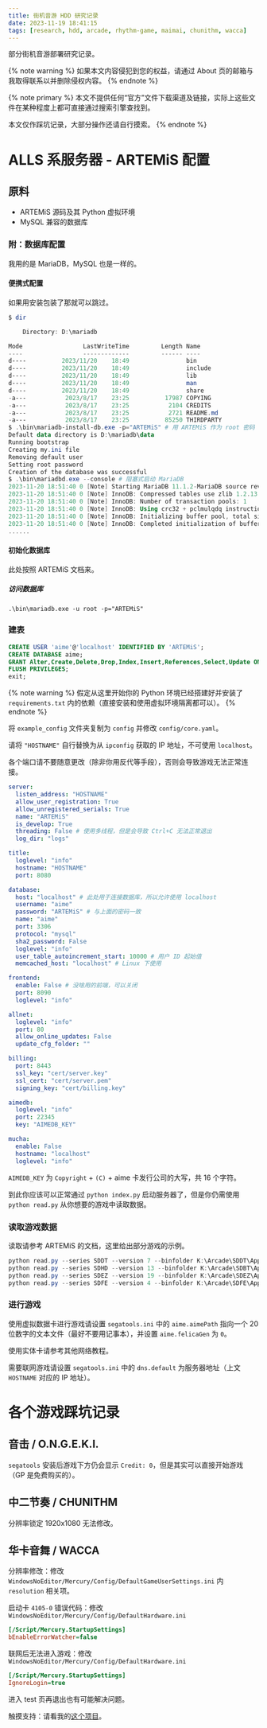 ```yaml
---
title: 街机音游 HDD 研究记录
date: 2023-11-19 18:41:15
tags: [research, hdd, arcade, rhythm-game, maimai, chunithm, wacca]
---
```


部分街机音游部署研究记录。

<!-- more -->

{% note warning %}
如果本文内容侵犯到您的权益，请通过 About 页的邮箱与我取得联系以并删除侵权内容。
{% endnote %}

{% note primary %}
本文不提供任何“官方”文件下载渠道及链接，实际上这些文件在某种程度上都可直接通过搜索引擎查找到。

本文仅作踩坑记录，大部分操作还请自行摸索。
{% endnote %}

# ALLS 系服务器 - ARTEMiS 配置

## 原料

- ARTEMiS 源码及其 Python 虚拟环境
- MySQL 兼容的数据库

### 附：数据库配置

我用的是 MariaDB，MySQL 也是一样的。

#### 便携式配置

如果用安装包装了那就可以跳过。

```PowerShell
$ dir

    Directory: D:\mariadb

Mode                 LastWriteTime         Length Name
----                 -------------         ------ ----
d----          2023/11/20    18:49                bin
d----          2023/11/20    18:49                include
d----          2023/11/20    18:49                lib
d----          2023/11/20    18:49                man
d----          2023/11/20    18:49                share
-a---           2023/8/17    23:25          17987 COPYING
-a---           2023/8/17    23:25           2104 CREDITS
-a---           2023/8/17    23:25           2721 README.md
-a---           2023/8/17    23:25          85250 THIRDPARTY
$ .\bin\mariadb-install-db.exe -p="ARTEMiS" # 用 ARTEMiS 作为 root 密码
Default data directory is D:\mariadb\data
Running bootstrap
Creating my.ini file
Removing default user
Setting root password
Creation of the database was successful
$ .\bin\mariadbd.exe --console # 阻塞式启动 MariaDB
2023-11-20 18:51:40 0 [Note] Starting MariaDB 11.1.2-MariaDB source revision 9bc25d98209df6810f7a7d5e7dd3ae677a313ab5 as process 22764
2023-11-20 18:51:40 0 [Note] InnoDB: Compressed tables use zlib 1.2.13
2023-11-20 18:51:40 0 [Note] InnoDB: Number of transaction pools: 1
2023-11-20 18:51:40 0 [Note] InnoDB: Using crc32 + pclmulqdq instructions
2023-11-20 18:51:40 0 [Note] InnoDB: Initializing buffer pool, total size = 128.000MiB, chunk size = 2.000MiB
2023-11-20 18:51:40 0 [Note] InnoDB: Completed initialization of buffer pool
......
```

#### 初始化数据库

此处按照 ARTEMiS 文档来。

##### 访问数据库

`.\bin\mariadb.exe -u root -p="ARTEMiS"`

### 建表

```sql
CREATE USER 'aime'@'localhost' IDENTIFIED BY 'ARTEMiS';
CREATE DATABASE aime;
GRANT Alter,Create,Delete,Drop,Index,Insert,References,Select,Update ON aime.* TO 'aime'@'localhost';
FLUSH PRIVILEGES;
exit;
```

{% note warning %}
假定从这里开始你的 Python 环境已经搭建好并安装了 `requirements.txt` 内的依赖（直接安装和使用虚拟环境隔离都可以）。
{% endnote %}

将 `example_config` 文件夹复制为 `config` 并修改 `config/core.yaml`。

请将 `"HOSTNAME"` 自行替换为从 `ipconfig` 获取的 IP 地址，不可使用 `localhost`。

各个端口请不要随意更改（除非你用反代等手段），否则会导致游戏无法正常连接。

```yaml
server:
  listen_address: "HOSTNAME"
  allow_user_registration: True
  allow_unregistered_serials: True
  name: "ARTEMiS"
  is_develop: True
  threading: False # 使用多线程，但是会导致 Ctrl+C 无法正常退出
  log_dir: "logs"

title:
  loglevel: "info"
  hostname: "HOSTNAME"
  port: 8080

database:
  host: "localhost" # 此处用于连接数据库，所以允许使用 localhost
  username: "aime"
  password: "ARTEMiS" # 与上面的密码一致
  name: "aime"
  port: 3306
  protocol: "mysql"
  sha2_password: False
  loglevel: "info"
  user_table_autoincrement_start: 10000 # 用户 ID 起始值
  memcached_host: "localhost" # Linux 下使用

frontend:
  enable: False # 没啥用的前端，可以关闭
  port: 8090
  loglevel: "info"

allnet:
  loglevel: "info"
  port: 80
  allow_online_updates: False
  update_cfg_folder: ""

billing:
  port: 8443
  ssl_key: "cert/server.key"
  ssl_cert: "cert/server.pem"
  signing_key: "cert/billing.key"

aimedb:
  loglevel: "info"
  port: 22345
  key: "AIMEDB_KEY"

mucha:
  enable: False
  hostname: "localhost"
  loglevel: "info"
```

`AIMEDB_KEY` 为 `Copyright` + `(C)` + aime 卡发行公司的大写，共 16 个字符。

到此你应该可以正常通过 `python index.py` 启动服务器了，但是你仍需使用 `python read.py` 从你想要的游戏中读取数据。

### 读取游戏数据

读取请参考 ARTEMiS 的文档，这里给出部分游戏的示例。

```PowerShell
python read.py --series SDDT --version 7 --binfolder K:\Arcade\SDDT\App --optfolder K:\Arcade\SDDT\Option # O.N.G.E.K.I. bright MEMORY
python read.py --series SDHD --version 13 --binfolder K:\Arcade\SDBT\App --optfolder K:\Arcade\SDBT\Option # CHUNITHM SUN
python read.py --series SDEZ --version 19 --binfolder K:\Arcade\SDEZ\App\Sinmai_Data\StreamingAssets --optfolder K:\Arcade\SDEZ\Option # maimai DX Festival
python read.py --series SDFE --version 4 --binfolder K:\Arcade\SDFE\App\WindowsNoEditor\Mercury\Content # WACCA Reverse，没有 Option
```

### 进行游戏

使用虚拟数据卡进行游戏请设置 `segatools.ini` 中的 `aime.aimePath` 指向一个 20 位数字的文本文件（最好不要用记事本），并设置 `aime.felicaGen` 为 `0`。

使用实体卡请参考其他网络教程。

需要联网游戏请设置 `segatools.ini` 中的 `dns.default` 为服务器地址（上文 `HOSTNAME` 对应的 IP 地址）。

# 各个游戏踩坑记录

## 音击 / O.N.G.E.K.I.

`segatools` 安装后游戏下方仍会显示 `Credit: 0`，但是其实可以直接开始游戏（GP 是免费购买的）。

## 中二节奏 / CHUNITHM

分辨率锁定 1920x1080 无法修改。

## 华卡音舞 / WACCA

分辨率修改：修改 `WindowsNoEditor/Mercury/Config/DefaultGameUserSettings.ini` 内 `resolution` 相关项。 

启动卡 `4105-0` 错误代码：修改 `WindowsNoEditor/Mercury/Config/DefaultHardware.ini`

```ini
[/Script/Mercury.StartupSettings]
bEnableErrorWatcher=false
```

联网后无法进入游戏：修改 `WindowsNoEditor/Mercury/Config/DefaultHardware.ini`

```ini
[/Script/Mercury.StartupSettings]
IgnoreLogin=true
```

进入 test 页再退出也有可能解决问题。

触摸支持：请看我的[这个项目](https://github.com/BlueGlassBlock/toucca)。